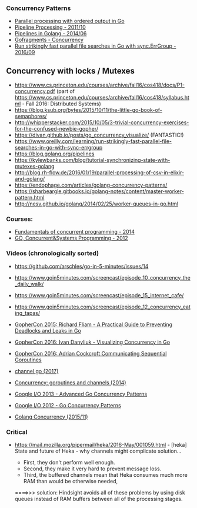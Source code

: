 ### Concurrency Patterns

- [Parallel processing with ordered output in Go](https://gist.github.com/MarianoGappa/a50c4a8a302b8378c08c4b0d947f0a33)
- [Pipeline Processing - 2011/10](https://groups.google.com/forum/m/#!topic/golang-nuts/cHvGb_wOExw)
- [Pipelines in Golang - 2014/06](http://www.aktau.be/draft/2014/07/13/pipelines-in-golang/)
- [Gofragments - Concurrency](http://www.gofragments.net/concurrency)
- [Run strikingly fast parallel file searches in Go with sync.ErrGroup - 2016/09](https://www.oreilly.com/learning/run-strikingly-fast-parallel-file-searches-in-go-with-sync-errgroup)


## Concurrency with locks / Mutexes
  - https://www.cs.princeton.edu/courses/archive/fall16/cos418/docs/P1-concurrency.pdf (part of
    https://www.cs.princeton.edu/courses/archive/fall16/cos418/syllabus.html - Fall 2016: Distributed Systems)
  - https://blog.ksub.org/bytes/2015/10/11/the-little-go-book-of-semaphores/
  - http://whipperstacker.com/2015/10/05/3-trivial-concurrency-exercises-for-the-confused-newbie-gopher/
  - https://divan.github.io/posts/go_concurrency_visualize/ (FANTASTIC!)
  - https://www.oreilly.com/learning/run-strikingly-fast-parallel-file-searches-in-go-with-sync-errgroup
  - https://blog.golang.org/pipelines
  - https://kylewbanks.com/blog/tutorial-synchronizing-state-with-mutexes-golang
  - http://blog.rh-flow.de/2016/01/19/parallel-processing-of-csv-in-elixir-and-golang/
  - https://endophage.com/articles/golang-concurrency-patterns/
  - https://sharbeargle.gitbooks.io/golang-notes/content/master-worker-pattern.html
  - http://nesv.github.io/golang/2014/02/25/worker-queues-in-go.html



### Courses:
  - [Fundamentals of concurrent programming - 2014](http://www.nada.kth.se/~snilsson/concurrency/)
  - [GO, Concurrent&Systems Programming - 2012](https://www.cs.rit.edu/~ats/go-2011-2/index.xml)

### Videos (chronologically sorted)
  - https://github.com/arschles/go-in-5-minutes/issues/14
  - https://www.goin5minutes.com/screencast/episode_10_concurrency_the_daily_walk/
  - https://www.goin5minutes.com/screencast/episode_15_internet_cafe/
  - https://www.goin5minutes.com/screencast/episode_12_concurrency_eating_tapas/

  - [GopherCon 2015: Richard Fliam - A Practical Guide to Preventing Deadlocks and Leaks in Go](https://www.youtube.com/watch?v=3EW1hZ8DVyw)
  - [GopherCon 2016: Ivan Danyliuk - Visualizing Concurrency in Go](https://www.youtube.com/watch?v=KyuFeiG3Y60)
  - [GopherCon 2016: Adrian Cockcroft Communicating Sequential Goroutines](https://www.youtube.com/watch?v=gO1qF19y6KQ)
  - [channel go (2017)](https://www.youtube.com/watch?v=Pu6oFMLlpaQ)
  - [Concurrency: goroutines and channels (2014)](https://www.youtube.com/watch?v=zbFDjCHzN50)
  - [Google I/O 2013 - Advanced Go Concurrency Patterns](https://www.youtube.com/watch?v=QDDwwePbDtw)
  - [Google I/O 2012 - Go Concurrency Patterns](https://www.youtube.com/watch?v=f6kdp27TYZs)
  - [Golang Concurrency (2015/11)](https://www.youtube.com/watch?v=UP8agyrTeok&t=181s)


### Critical
  - https://mail.mozilla.org/pipermail/heka/2016-May/001059.html - [heka] State and future of Heka - why channels might complicate solution...
    - First, they don't perform well enough.
    - Second, they make it very hard to prevent message loss.
    - Third, the buffered channels mean that Heka consumes much more RAM than
would be otherwise needed,

    ====>>> solution: Hindsight avoids all of these problems by using disk queues instead of
RAM buffers between all of the processing stages.



